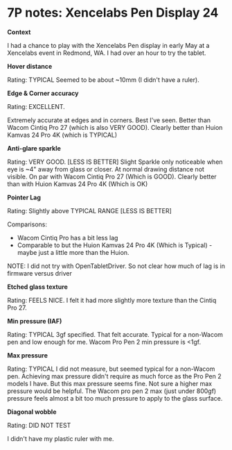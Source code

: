 # 7P notes: Xencelabs Pen Display 24

**Context**

I had a chance to play with the Xencelabs Pen display in early May at a Xencelabs event in Redmond, WA. I had over an hour to try the tablet.&#x20;

**Hover distance**&#x20;

Rating: TYPICAL Seemed to be about \~10mm (I didn't have a ruler).&#x20;

**Edge & Corner accuracy**&#x20;

Rating: EXCELLENT.&#x20;

Extremely accurate at edges and in corners. Best I've seen. Better than Wacom Cintiq Pro 27 (which is also VERY GOOD). Clearly better than Huion Kamvas 24 Pro 4K (which is TYPICAL)&#x20;

**Anti-glare sparkle**

Rating: VERY GOOD. \[LESS IS BETTER] Slight Sparkle only noticeable when eye is \~4" away from glass or closer. At normal drawing distance not visible. On par with Wacom Cintiq Pro 27 (Which is GOOD). Clearly better than with Huion Kamvas 24 Pro 4K (Which is OK)&#x20;

**Pointer Lag**

Rating: Slightly above TYPICAL RANGE \[LESS IS BETTER]&#x20;

Comparisons:

* Wacom Cintiq Pro has a bit less lag&#x20;
* Comparable to but the Huion Kamvas 24 Pro 4K (Which is Typical) - maybe just a little more than the Huion.&#x20;

NOTE: I did not try with OpenTabletDriver. So not clear how much of lag is in firmware versus driver&#x20;

**Etched glass texture**

Rating: FEELS NICE. I felt it had more slightly more texture than the Cintiq Pro 27.&#x20;

**Min pressure (IAF)**

Rating: TYPICAL 3gf specified. That felt accurate. Typical for a non-Wacom pen and low enough for me. Wacom Pro Pen 2 min pressure is <1gf.&#x20;

**Max pressure**

Rating: TYPICAL I did not measure, but seemed typical for a non-Wacom pen. Achieving max pressure didn't require as much force as the Pro Pen 2 models I have. But this max pressure seems fine. Not sure a higher max pressure would be helpful. The Wacom pro pen 2 max (just under 800gf) pressure feels almost a bit too much pressure to apply to the glass surface.&#x20;

**Diagonal wobble**

Rating: DID NOT TEST

I didn't have my plastic ruler with me.



